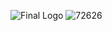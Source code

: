 ![Final Logo](https://github.com/yamanrajab90/simple-statistics/assets/102862314/7a5c5248-f856-4d7b-af34-0b2626da66a1)
![72626](https://github.com/yamanrajab90/simple-statistics/assets/102862314/403c2e67-b06b-4a3c-9aa8-e23c25c85ee5)
